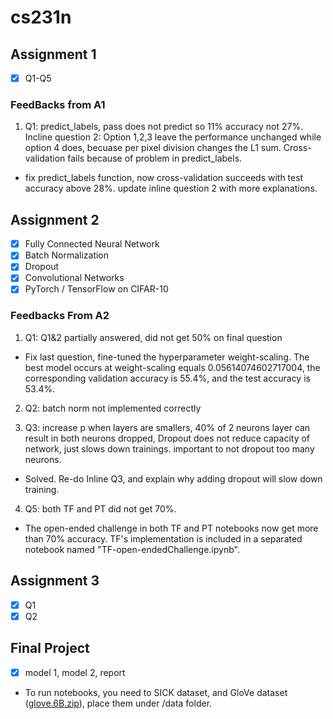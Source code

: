 # cs231n

## Assignment 1
- [x] Q1-Q5

### FeedBacks from A1
1. Q1: predict_labels, pass does not predict so 11% accuracy not 27%. Incline question 2: Option 1,2,3 leave the performance unchanged while option 4 does, becuase per pixel division changes the L1 sum. Cross-validation fails because of problem in predict_labels.

- fix predict_labels function, now cross-validation succeeds with test accuracy above 28\%.  update inline question 2 with more explanations. 

## Assignment 2
- [x] Fully Connected Neural Network 
- [x] Batch Normalization 
- [x] Dropout
- [x] Convolutional Networks
- [x] PyTorch / TensorFlow on CIFAR-10

### Feedbacks From A2

1. Q1: Q1&2 partially answered, did not get 50\% on final question

- Fix last question, fine-tuned the hyperparameter weight-scaling. The best model occurs at weight-scaling equals 0.05614074602717004, the corresponding validation accuracy is 55.4%, and the test accuracy is 53.4%. 

2. Q2: batch norm not implemented correctly

3. Q3: increase p when layers are smallers, 40\% of 2 neurons layer can result in both neurons dropped, Dropout does not reduce capacity of network, just slows down trainings. important to not dropout too many neurons. 

- Solved. Re-do Inline Q3, and explain why adding dropout will slow down training. 

4. Q5: both TF and PT did not get 70\%. 

- The open-ended challenge in both TF and PT notebooks now get more than 70\% accuracy. TF's implementation is included in a separated notebook named "TF-open-endedChallenge.ipynb". 


## Assignment 3
- [x] Q1
- [x] Q2

## Final Project
- [x] model 1, model 2, report
- To run notebooks, you need to SICK dataset, and GloVe dataset ([glove.6B.zip](https://nlp.stanford.edu/projects/glove/)), place them under /data folder. 